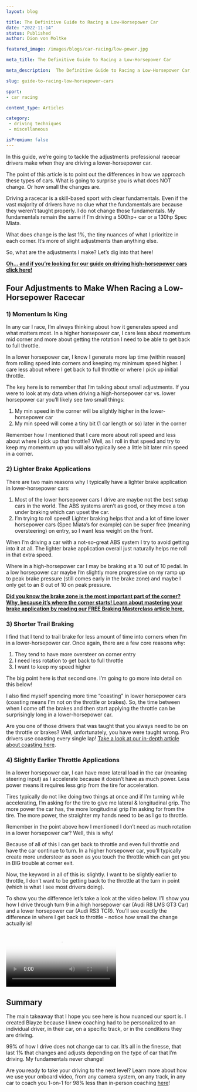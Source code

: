 ```yaml
---
layout: blog

title: The Definitive Guide to Racing a Low-Horsepower Car
date: "2022-11-14"
status: Published
author: Dion von Moltke

featured_image: /images/blogs/car-racing/low-power.jpg

meta_title: The Definitive Guide to Racing a Low-Horsepower Car

meta_description:  The Definitive Guide to Racing a Low-Horsepower Car, provides race car drivers with all the information they need to know about driving a low-horsepower race car.

slug: guide-to-racing-low-horsepower-cars

sport:
- car racing

content_type: Articles

category:
 - driving techniques
 - miscellaneous 

isPremium: false
---
```


In this guide, we’re going to tackle the adjustments professional racecar drivers make when they are driving a lower-horsepower car.

The point of this article is to point out the differences in how we approach these types of cars. What is going to surprise you is what does NOT change. Or how small the changes are.

Driving a racecar is a skill-based sport with clear fundamentals. Even if the vast majority of drivers have no clue what the fundamentals are because they weren’t taught properly. I do not change those fundamentals. My fundamentals remain the same if I’m driving a 500hp+ car or a 130hp Spec Miata.

What does change is the last 1%, the tiny nuances of what I prioritize in each corner. It’s more of slight adjustments than anything else.

So, what are the adjustments I make? Let’s dig into that here!

[**Oh… and if you’re looking for our guide on driving high-horsepower cars click here!**](https://blayze.io/blog/car-racing/guide-to-racing-high-horsepower-cars)

## Four Adjustments to Make When Racing a Low-Horsepower Racecar

### 1) Momentum Is King

In any car I race, I’m always thinking about how it generates speed and what matters most. In a higher horsepower car, I care less about momentum mid corner and more about getting the rotation I need to be able to get back to full throttle.

In a lower horsepower car, I know I generate more lap time (within reason) from rolling speed into corners and keeping my minimum speed higher. I care less about where I get back to full throttle or where I pick up initial throttle.

The key here is to remember that I’m talking about small adjustments. If you were to look at my data when driving a high-horsepower car vs. lower horsepower car you’ll likely see two small things:

1. My min speed in the corner will be slightly higher in the lower-horsepower car
2. My min speed will come a tiny bit (1 car length or so) later in the corner

Remember how I mentioned that I care more about roll speed and less about where I pick up that throttle? Well, as I roll in that speed and try to keep my momentum up you will also typically see a little bit later min speed in a corner.

### 2) Lighter Brake Applications

There are two main reasons why I typically have a lighter brake application in lower-horsepower cars:

1. Most of the lower horsepower cars I drive are maybe not the best setup cars in the world. The ABS systems aren’t as good, or they move a ton under braking which can upset the car.
2. I’m trying to roll speed! Lighter braking helps that and a lot of time lower horsepower cars (Spec Miata’s for example) can be super free (meaning oversteering) on entry, so I want less weight on the front.

When I’m driving a car with a not-so-great ABS system I try to avoid getting into it at all. The lighter brake application overall just naturally helps me roll in that extra speed.

Where in a high-horsepower car I may be braking at a 10 out of 10 pedal. In a low horsepower car maybe I’m slightly more progressive on my ramp up to peak brake pressure (still comes early in the brake zone) and maybe I only get to an 8 out of 10 on peak pressure.

[**Did you know the brake zone is the most important part of the corner? Why, because it’s where the corner starts! Learn about mastering your brake application by reading our FREE Braking Masterclass article here.**](https://blayze.io/blog/car-racing/braking-masterclass-for-racecar-drivers)

### 3) Shorter Trail Braking

I find that I tend to trail brake for less amount of time into corners when I’m in a lower-horsepower car. Once again, there are a few core reasons why:

1. They tend to have more oversteer on corner entry
2. I need less rotation to get back to full throttle
3. I want to keep my speed higher

The big point here is that second one. I’m going to go more into detail on this below!

I also find myself spending more time “coasting” in lower horsepower cars (coasting means I'm not on the throttle or brakes). So, the time between when I come off the brakes and then start applying the throttle can be surprisingly long in a lower-horsepower car.

Are you one of those drivers that was taught that you always need to be on the throttle or brakes? Well, unfortunately, you have were taught wrong. Pro drivers use coasting every single lap! [Take a look at our in-depth article about coasting here](https://blayze.io/blog/car-racing/do-you-always-need-to-be-on-the-brakes).

### 4) Slightly Earlier Throttle Applications

In a lower horsepower car, I can have more lateral load in the car (meaning steering input) as I accelerate because it doesn’t have as much power. Less power means it requires less grip from the tire for acceleration.

Tires typically do not like doing two things at once and if I’m turning while accelerating, I’m asking for the tire to give me lateral & longitudinal grip. The more power the car has, the more longitudinal grip I’m asking for from the tire. The more power, the straighter my hands need to be as I go to throttle.

Remember in the point above how I mentioned I don’t need as much rotation in a lower horsepower car? Well, this is why!

Because of all of this I can get back to throttle and even full throttle and have the car continue to turn. In a higher horsepower car, you’ll typically create more understeer as soon as you touch the throttle which can get you in BIG trouble at corner exit.

Now, the keyword in all of this is: slightly. I want to be slightly earlier to throttle, I don’t want to be getting back to the throttle at the turn in point (which is what I see most drivers doing).

To show you the difference let’s take a look at the video below. I’ll show you how I drive through turn 9 in a high horsepower car (Audi R8 LMS GT3 Car) and a lower horsepower car (Audi RS3 TCR). You’ll see exactly the difference in where I get back to throttle - notice how small the change actually is!

<video class="mux-video" id="player" poster="https://image.mux.com/l3zsFEcmrr7WvS02OYTrleHx00vTOtwuWF01u602OqnK5XY/thumbnail.png" controls>
	<source src="https://stream.mux.com/l3zsFEcmrr7WvS02OYTrleHx00vTOtwuWF01u602OqnK5XY.m3u8" type="video/mp4" />
</video>


## Summary

The main takeaway that I hope you see here is how nuanced our sport is. I created Blayze because I knew coaching had to be personalized to an individual driver, in their car, on a specific track, or in the conditions they are driving.

99% of how I drive does not change car to car. It’s all in the finesse, that last 1% that changes and adjusts depending on the type of car that I’m driving. My fundamentals never change!

Are you ready to take your driving to the next level?  Learn more about how we use your onboard video, from any camera system, on any track, in any car to coach you 1-on-1 for 98% less than in-person coaching [here](https://blayze.io/car-racing)!